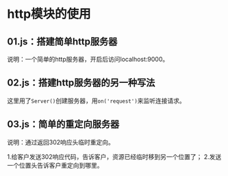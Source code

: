 # http模块的使用

## 01.js：搭建简单http服务器

说明：一个简单的http服务器，开启后访问localhost:9000。

## 02.js：搭建http服务器的另一种写法

这里用了`Server()`创建服务器，用`on('request')`来监听连接请求。

## 03.js：简单的重定向服务器

说明：通过返回302响应头临时重定向。

1.给客户发送302响应代码，告诉客户，资源已经临时移到另一个位置了；
2.发送一个位置头告诉客户重定向到哪里。
